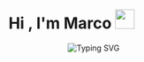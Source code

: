 
<h1 align="center"><b>Hi , I'm Marco </b><img src="https://media.giphy.com/media/hvRJCLFzcasrR4ia7z/giphy.gif" width="35"></h1>
<!--  -->
<p align="center"; style="margin-left: 80px;>
  <a href="https://git.io/typing-svg">
  <img src="https://readme-typing-svg.herokuapp.com?font=Fira+Code&pause=1000&width=435&lines=Full+Stack+Developer;Just+For+Fun.....%3C3" alt="Typing SVG" />
  </a>
</p>

<br>



